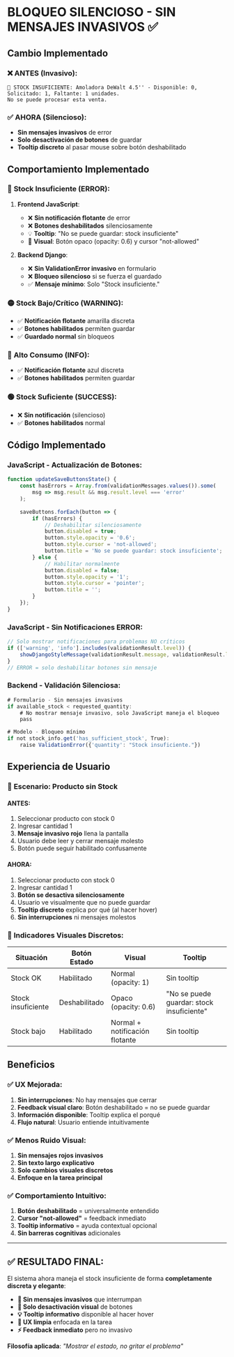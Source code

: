 # BLOQUEO SILENCIOSO - SIN MENSAJES INVASIVOS ✅

## Cambio Implementado

### ❌ **ANTES (Invasivo)**:
```
🚨 STOCK INSUFICIENTE: Amoladora DeWalt 4.5'' - Disponible: 0, 
Solicitado: 1, Faltante: 1 unidades. 
No se puede procesar esta venta.
```

### ✅ **AHORA (Silencioso)**:
- **Sin mensajes invasivos** de error
- **Solo desactivación de botones** de guardar
- **Tooltip discreto** al pasar mouse sobre botón deshabilitado

## Comportamiento Implementado

### 🎯 **Stock Insuficiente (ERROR)**:
1. **Frontend JavaScript**:
   - ❌ **Sin notificación flotante** de error
   - ❌ **Botones deshabilitados** silenciosamente
   - 💡 **Tooltip**: "No se puede guardar: stock insuficiente"
   - 🎨 **Visual**: Botón opaco (opacity: 0.6) y cursor "not-allowed"

2. **Backend Django**:
   - ❌ **Sin ValidationError invasivo** en formulario
   - ❌ **Bloqueo silencioso** si se fuerza el guardado
   - ✅ **Mensaje mínimo**: Solo "Stock insuficiente."

### 🟡 **Stock Bajo/Crítico (WARNING)**:
- ✅ **Notificación flotante** amarilla discreta
- ✅ **Botones habilitados** permiten guardar
- ✅ **Guardado normal** sin bloqueos

### 🔵 **Alto Consumo (INFO)**:
- ✅ **Notificación flotante** azul discreta
- ✅ **Botones habilitados** permiten guardar

### 🟢 **Stock Suficiente (SUCCESS)**:
- ❌ **Sin notificación** (silencioso)
- ✅ **Botones habilitados** normal

## Código Implementado

### JavaScript - Actualización de Botones:
```javascript
function updateSaveButtonsState() {
    const hasErrors = Array.from(validationMessages.values()).some(
        msg => msg.result && msg.result.level === 'error'
    );
    
    saveButtons.forEach(button => {
        if (hasErrors) {
            // Deshabilitar silenciosamente
            button.disabled = true;
            button.style.opacity = '0.6';
            button.style.cursor = 'not-allowed';
            button.title = 'No se puede guardar: stock insuficiente';
        } else {
            // Habilitar normalmente
            button.disabled = false;
            button.style.opacity = '1';
            button.style.cursor = 'pointer';
            button.title = '';
        }
    });
}
```

### JavaScript - Sin Notificaciones ERROR:
```javascript
// Solo mostrar notificaciones para problemas NO críticos
if (['warning', 'info'].includes(validationResult.level)) {
    showDjangoStyleMessage(validationResult.message, validationResult.level, 6000);
}
// ERROR = solo deshabilitar botones sin mensaje
```

### Backend - Validación Silenciosa:
```javascript
# Formulario - Sin mensajes invasivos
if available_stock < requested_quantity:
    # No mostrar mensaje invasivo, solo JavaScript maneja el bloqueo
    pass

# Modelo - Bloqueo mínimo
if not stock_info.get('has_sufficient_stock', True):
    raise ValidationError({'quantity': "Stock insuficiente."})
```

## Experiencia de Usuario

### 📝 **Escenario: Producto sin Stock**

#### **ANTES**:
1. Seleccionar producto con stock 0
2. Ingresar cantidad 1
3. **Mensaje invasivo rojo** llena la pantalla
4. Usuario debe leer y cerrar mensaje molesto
5. Botón puede seguir habilitado confusamente

#### **AHORA**:
1. Seleccionar producto con stock 0
2. Ingresar cantidad 1
3. **Botón se desactiva silenciosamente**
4. Usuario ve visualmente que no puede guardar
5. **Tooltip discreto** explica por qué (al hacer hover)
6. **Sin interrupciones** ni mensajes molestos

### 🎨 **Indicadores Visuales Discretos**:

| Situación | Botón Estado | Visual | Tooltip |
|-----------|-------------|---------|---------|
| Stock OK | Habilitado | Normal (opacity: 1) | Sin tooltip |
| Stock insuficiente | Deshabilitado | Opaco (opacity: 0.6) | "No se puede guardar: stock insuficiente" |
| Stock bajo | Habilitado | Normal + notificación flotante | Sin tooltip |

## Beneficios

### ✅ **UX Mejorada**:
1. **Sin interrupciones**: No hay mensajes que cerrar
2. **Feedback visual claro**: Botón deshabilitado = no se puede guardar
3. **Información disponible**: Tooltip explica el porqué
4. **Flujo natural**: Usuario entiende intuitivamente

### ✅ **Menos Ruido Visual**:
1. **Sin mensajes rojos invasivos**
2. **Sin texto largo explicativo**
3. **Solo cambios visuales discretos**
4. **Enfoque en la tarea principal**

### ✅ **Comportamiento Intuitivo**:
1. **Botón deshabilitado** = universalmente entendido
2. **Cursor "not-allowed"** = feedback inmediato
3. **Tooltip informativo** = ayuda contextual opcional
4. **Sin barreras cognitivas** adicionales

---

## ✅ **RESULTADO FINAL**:

El sistema ahora maneja el stock insuficiente de forma **completamente discreta y elegante**:

- **🚫 Sin mensajes invasivos** que interrumpan
- **🔘 Solo desactivación visual** de botones
- **💡 Tooltip informativo** disponible al hacer hover
- **🎯 UX limpia** enfocada en la tarea
- **⚡ Feedback inmediato** pero no invasivo

**Filosofía aplicada**: *"Mostrar el estado, no gritar el problema"*